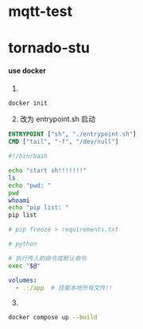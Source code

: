 # mqtt-test


# tornado-stu

#### use docker

1. 
```bash
docker init
```

2. 改为 entrypoint.sh 启动
   
```Dockerfile
ENTRYPOINT ["sh", "./entrypoint.sh"]
CMD ["tail", "-f", "/dev/null"]
```

```sh
#!/bin/bash

echo "start sh!!!!!!!"
ls
echo "pwd: "
pwd
whoami
echo "pip list: "
pip list

# pip freeze > requirements.txt

# python 

# 执行传入的命令或默认命令
exec "$@"
```

```yaml
volumes:
  - .:/app  # 挂载本地所有文件!!
```

3. 
```bash
docker compose up --build
```
